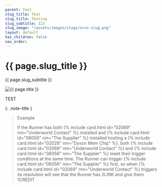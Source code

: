 ```yaml
---
parent: test
slug_title: Test
slug_title: Testing
slug_subtitle: 123
slug_image: "/assets/images/slugs/nrcx-slug.png"
layout: default
has_children: false
nav_order:
---
```

<div class="slug unified-background">
    <div class="slug-left">
        <h1 class="page-slug_title">{{ page.slug_title }}</h1>
        <p class="page-slug_subtitle">{{ page.slug_subtitle }}</p>
    </div>
    <div class="slug-right">
        <img src="{{ page.slug_image | relative_url }}" alt="{{ page.title }}" />
    </div>
</div>

<span class="text-grey-dk-000 fs-9 fw-700">TEST</span>

{: .note-title }
> Example
>
> If the Runner has both {% include card.html id="02069" nm="Underworld Contact" %} installed and {% include card.html id="06056" nm="The Supplier" %} installed hosting a {% include card.html id="02028" nm="Dyson Mem Chip" %}, both {% include card.html id="02069" nm="Underworld Contact" %} and {% include card.html id="06056" nm="The Supplier" %} meet their trigger conditions at the same time. The Runner can trigger {% include card.html id="06056" nm="The Supplier" %} first, so when {% include card.html id="02069" nm="Underworld Contact" %} triggers its resolution will see that the Runner has <span class="grey-font-bl">2</span><span class="nric-grey link">LINK</span> and give them <span class="grey-font-bl">1</span><span class="nric-grey credit"></span><span class="grey-font-bl">CREDIT</span>

